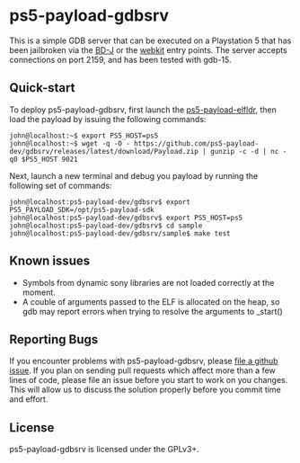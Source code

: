# ps5-payload-gdbsrv
This is a simple GDB server that can be executed on a Playstation 5
that has been jailbroken via the [BD-J][bdj] or the [webkit][webkit] entry
points. The server accepts connections on port 2159, and has been tested with
gdb-15.

## Quick-start
To deploy ps5-payload-gdbsrv, first launch the [ps5-payload-elfldr][elfldr],
then load the payload by issuing the following commands:

```console
john@localhost:~$ export PS5_HOST=ps5
john@localhost:~$ wget -q -O - https://github.com/ps5-payload-dev/gdbsrv/releases/latest/download/Payload.zip | gunzip -c -d | nc -q0 $PS5_HOST 9021
```

Next, launch a new terminal and debug you payload by running the following set of
commands:
```console
john@localhost:ps5-payload-dev/gdbsrv$ export PS5_PAYLOAD_SDK=/opt/ps5-payload-sdk
john@localhost:ps5-payload-dev/gdbsrv$ export PS5_HOST=ps5
john@localhost:ps5-payload-dev/gdbsrv$ cd sample
john@localhost:ps5-payload-dev/gdbsrv/sample$ make test
```

## Known issues
- Symbols from dynamic sony libraries are not loaded correctly at the moment.
- A couble of arguments passed to the ELF is allocated on the heap, so gdb may
  report errors when trying to resolve the arguments to _start()

## Reporting Bugs
If you encounter problems with ps5-payload-gdbsrv, please [file a github issue][issues].
If you plan on sending pull requests which affect more than a few lines of code,
please file an issue before you start to work on you changes. This will allow us
to discuss the solution properly before you commit time and effort.

## License
ps5-payload-gdbsrv is licensed under the GPLv3+.

[bdj]: https://github.com/john-tornblom/bdj-sdk
[sdk]: https://github.com/ps5-payload-dev/sdk
[webkit]: https://github.com/Cryptogenic/PS5-IPV6-Kernel-Exploit
[elfldr]: https://github.com/ps5-payload-dev/elfldr
[issues]: https://github.com/ps5-payload-dev/shsrv/issues/new
